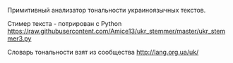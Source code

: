 Примитивный анализатор тональности украиноязычных текстов.

Стимер текста - потрирован с Python https://raw.githubusercontent.com/Amice13/ukr_stemmer/master/ukr_stemmer3.py 

Словарь тональности взят из сообщества http://lang.org.ua/uk/
